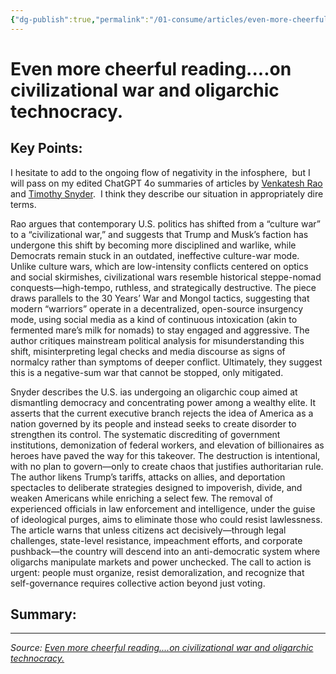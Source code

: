 ```yaml
---
{"dg-publish":true,"permalink":"/01-consume/articles/even-more-cheerful-reading-on-civilizational-war-and-oligarchic-technocracy/","title":"Even more cheerful reading....on civilizational war and oligarchic technocracy."}
---
```



# Even more cheerful reading....on civilizational war and oligarchic technocracy.

## Key Points:
I hesitate to add to the ongoing flow of negativity in the infosphere,  but I will pass on my edited ChatGPT 4o summaries of articles by [Venkatesh Rao](https://substack.com/@contraptions/note/c-92075078?r=6x6l6) and [Timothy Snyder](https://snyder.substack.com/p/the-logic-of-destruction?r=6x6l6&triedRedirect=true).  I think they describe our situation in appropriately dire terms.  

Rao argues that contemporary U.S. politics has shifted from a “culture war” to a “civilizational war,” and suggests that Trump and Musk’s faction has undergone this shift by becoming more disciplined and warlike, while Democrats remain stuck in an outdated, ineffective culture-war mode. Unlike culture wars, which are low-intensity conflicts centered on optics and social skirmishes, civilizational wars resemble historical steppe-nomad conquests—high-tempo, ruthless, and strategically destructive. The piece draws parallels to the 30 Years’ War and Mongol tactics, suggesting that modern “warriors” operate in a decentralized, open-source insurgency mode, using social media as a kind of continuous intoxication (akin to fermented mare’s milk for nomads) to stay engaged and aggressive. The author critiques mainstream political analysis for misunderstanding this shift, misinterpreting legal checks and media discourse as signs of normalcy rather than symptoms of deeper conflict. Ultimately, they suggest this is a negative-sum war that cannot be stopped, only mitigated.

Snyder describes the U.S. ias undergoing an oligarchic coup aimed at dismantling democracy and concentrating power among a wealthy elite. It asserts that the current executive branch rejects the idea of America as a nation governed by its people and instead seeks to create disorder to strengthen its control. The systematic discrediting of government institutions, demonization of federal workers, and elevation of billionaires as heroes have paved the way for this takeover. The destruction is intentional, with no plan to govern—only to create chaos that justifies authoritarian rule. The author likens Trump’s tariffs, attacks on allies, and deportation spectacles to deliberate strategies designed to impoverish, divide, and weaken Americans while enriching a select few. The removal of experienced officials in law enforcement and intelligence, under the guise of ideological purges, aims to eliminate those who could resist lawlessness. The article warns that unless citizens act decisively—through legal challenges, state-level resistance, impeachment efforts, and corporate pushback—the country will descend into an anti-democratic system where oligarchs manipulate markets and power unchecked. The call to action is urgent: people must organize, resist demoralization, and recognize that self-governance requires collective action beyond just voting.

## Summary:


---

*Source: [Even more cheerful reading....on civilizational war and oligarchic technocracy.](https://mindblog.dericbownds.net/2025/02/even-more-cheerful-readingon.html?m=1)*
